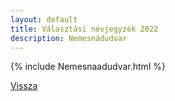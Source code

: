 ```yaml
---
layout: default
title: Választási névjegyzék 2022
description: Nemesnádudvar
---
```


{% include Nemesnaadudvar.html %}

[Vissza](./)